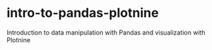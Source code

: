 # intro-to-pandas-plotnine
Introduction to data manipulation with Pandas and visualization with Plotnine
